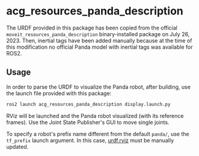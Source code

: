 # acg_resources_panda_description

The URDF provided in this package has been copied from the official `moveit_resources_panda_description` binary-installed package on July 26, 2023.
Then, inertial tags have been added manually because at the time of this modification no official Panda model with inertial tags was available for ROS2.

## Usage

In order to parse the URDF to visualize the Panda robot, after building, use the launch file provided with this package:

```bash
ros2 launch acg_resources_panda_description display.launch.py
```

RViz will be launched and the Panda robot visualized (with its reference frames).
Use the Joint State Publisher's GUI to move single joints.

To specify a robot's prefix name different from the default `panda/`, use the `tf_prefix` launch argument. In this case, [urdf.rviz](config/urdf.rviz) must be manually updated.

